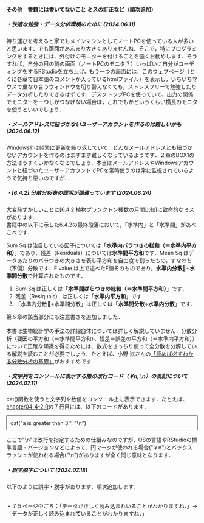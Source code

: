 #### その他　書籍には書いてないこと ミスの訂正など（順次追加）
##### <b>・快適な勉強・データ分析環境のために</b> (2024.06.11)

持ち運びを考えると家でもメインマシンとしてノートPCを使っている人が多いと思います．でも画面があんまり大きくありませんね．そこで，特にプログラミングをするときには、外付けのモニターを付けることを強くお勧めします．そうすれば，自分の目の前の画面（ノートPCのモニタ？）いっぱいに自分がコーディングをするRStudioを立ち上げ，もう一つの画面には，このウェブページ（とくに各章で日本語のコメントが入っているhtmlファイル）を表示し，いちいちマウスで重なり合うウィンドウを切り替えなくても，ストレスフリーで勉強したりデータ分析したりできるはずです．デスクトップPCを使っていて、出力の関係でモニターを一つしかつなげない場合は，これでもかというくらい横長のモニタを使うといいでしょう．

##### <b>・メールアドレスに紐づかないユーザーアカウントを作るのは難しいかも</b> (2024.06.12)

Windows11は頻繁に更新を繰り返していて，どんなメールアドレスとも紐づかないアカウントを作るのはますます難しくなっているようです．２章のBOX1の方法はうまくいかなくなるでしょう．本当はメールアドレスやWindowsアカウントと紐づいたユーザーアカウントでPCを常時使うのは常に監視されているようで気持ち悪いのですが...

##### <b>・[6.4.2] 分散分析表の説明が間違っています</b> (2024.06.24)

大変恥ずかしいことに[6.4.2 植物プランクトン種数の月間比較]に致命的なミスがあります．<br>
書籍中の以下に示した6.4.2の最終段落において，「水準内」と「水準間」があべこべです.<br> 

<p>Sum Sq は注目している因子については「<b>水準内バラつきの総和（＝水準内平方和）</b>」であり，残差（Residuals）については<b>水準間平方和</b>です．Mean Sq はデータあたりのバラつきの大きさを表し平方和を自由度で割ったもの，すなわち（不偏）分散です．F value は上で述べたF値そのものであり，<b>水準内分散÷水準間分散</b>で計算されたものです．</p>

1) Sum Sq は正しくは「<b>水準間ばらつきの総和（＝水準間平方和）</b>」です．<br>
2) 残差（Resiquals） は正しくは「<b>水準内平方和</b>」です．<br>
3) 「水準内分散÷水準間分散」は正しくは「<b>水準間分散÷水準内分散</b>」です．<br>

第６章の該当部分にも注意書きを追加しました．<br><br>
本書は生物統計学の手法の詳細自体については詳しく解説していません．分散分析（要因の平方和（＝水準間平方和）、残差＝誤差の平方和（＝水準内平方和））について正確な知識を得るためには、数式をきっちり使って全分散を分解している解説を読むことが必要でしょう．たとえば、小野 滋さんの<a href = "https://elsur.jpn.org/resource/anova.pdf" target="_blank" rel="noopener noreferrer">「読めば必ずわかる分散分析の基礎」</a>がおすすめです.

##### <b>・文字列をコンソールに表示する際の改行コード（￥n, \n）の表記について</b> (2024.07.11)

cat()関数を使うと文字列や数値をコンソール上に表示できます．たとえば、<a href = "https://tksmiki.github.io/eco_env_R/chapter04/chapter04_4-2.R" target="_blank" rel="noopener noreferrer">chapter04_4-2.R</a>の７行目には、以下のコードがあります．<br>

<div style="padding: 10px; margin-bottom: 10px; border: 1px solid #333333;">
  cat("a is greater than 3.", "\n") 
</div>

ここで"\n"は改行を指定するための仕組みなのですが，OSの言語やRStudioの標準言語・バージョンなどによって、円マークが使われる場合("￥n")とバックスラッシュが使われる場合("\n")がありますが全く同じ意味となります．　

##### <b>・誤字脱字について</b> (2024.07.18)
以下のように誤字・脱字があります．順次追加します．<br><br>

・７５ページ中ごろ：「データが正しく読み込まれいることがわかりますね．」→「データが正しく読み込まれ<b>て</b>いることがわかりますね．」<br>
